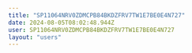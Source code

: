 ```yaml
---
title: "SP11064NRV0ZDMCPB84BKDZFRV7TW1E7BE0E4N727"
date: 2024-08-05T08:02:48.944Z
user: SP11064NRV0ZDMCPB84BKDZFRV7TW1E7BE0E4N727
layout: "users"
---
```

    